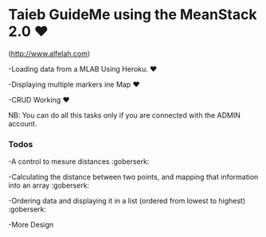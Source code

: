 # Taieb GuideMe using the MeanStack 2.0 ❤

(http://www.alfelah.com)




-Loading data from a MLAB Using Heroku. ❤


-Displaying multiple markers ine Map ❤

-CRUD Working  ❤

NB: You can do all this tasks only if you are connected with the ADMIN account.



### Todos

-A control to mesure distances :goberserk:

-Calculating the distance between two points, and mapping that information into an array  :goberserk:

-Ordering data and displaying it in a list (ordered from lowest to highest)  :goberserk:

-More Design 
